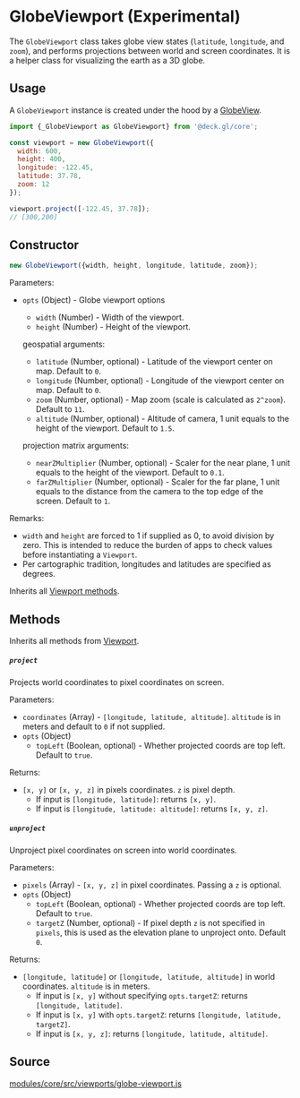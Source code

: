 # GlobeViewport (Experimental)

The `GlobeViewport` class takes globe view states (`latitude`, `longitude`, and `zoom`), and performs projections between world and screen coordinates. It is a helper class for visualizing the earth as a 3D globe.

## Usage

A `GlobeViewport` instance is created under the hood by a [GlobeView](/docs/api-reference/core/globe-view.md).

```js
import {_GlobeViewport as GlobeViewport} from '@deck.gl/core';

const viewport = new GlobeViewport({
  width: 600,
  height: 400,
  longitude: -122.45,
  latitude: 37.78,
  zoom: 12
});

viewport.project([-122.45, 37.78]);
// [300,200]
```


## Constructor

```js
new GlobeViewport({width, height, longitude, latitude, zoom});
```

Parameters:

* `opts` (Object) - Globe viewport options

  + `width` (Number) - Width of the viewport.
  + `height` (Number) - Height of the viewport.

  geospatial arguments:

  + `latitude` (Number, optional) - Latitude of the viewport center on map. Default to `0`.
  + `longitude` (Number, optional) - Longitude of the viewport center on map. Default to `0`.
  + `zoom` (Number, optional) - Map zoom (scale is calculated as `2^zoom`). Default to `11`.
  + `altitude` (Number, optional) - Altitude of camera, 1 unit equals to the height of the viewport. Default to `1.5`.

  projection matrix arguments:

  + `nearZMultiplier` (Number, optional) - Scaler for the near plane, 1 unit equals to the height of the viewport. Default to `0.1`.
  + `farZMultiplier` (Number, optional) - Scaler for the far plane, 1 unit equals to the distance from the camera to the top edge of the screen. Default to `1`.

Remarks:

* `width` and `height` are forced to 1 if supplied as 0, to avoid division by zero. This is intended to reduce the burden of apps to check values before instantiating a `Viewport`.
*  Per cartographic tradition, longitudes and latitudes are specified as degrees.

Inherits all [Viewport methods](/docs/api-reference/core/viewport.md#methods).

## Methods

Inherits all methods from [Viewport](/docs/api-reference/core/viewport.md).

##### `project`

Projects world coordinates to pixel coordinates on screen.

Parameters:

* `coordinates` (Array) - `[longitude, latitude, altitude]`. `altitude` is in meters and default to `0` if not supplied.
* `opts` (Object)
  + `topLeft` (Boolean, optional) - Whether projected coords are top left. Default to `true`.

Returns:

* `[x, y]` or `[x, y, z]` in pixels coordinates. `z` is pixel depth.
  + If input is `[longitude, latitude]`: returns `[x, y]`.
  + If input is `[longitude, latitude: altitude]`: returns `[x, y, z]`.


##### `unproject`

Unproject pixel coordinates on screen into world coordinates.

Parameters:

* `pixels` (Array) - `[x, y, z]` in pixel coordinates. Passing a `z` is optional.
* `opts` (Object)
  + `topLeft` (Boolean, optional) - Whether projected coords are top left. Default to `true`.
  + `targetZ` (Number, optional) - If pixel depth `z` is not specified in `pixels`, this is used as the elevation plane to unproject onto. Default `0`.

Returns:

* `[longitude, latitude]` or `[longitude, latitude, altitude]` in world coordinates. `altitude` is in meters.
  + If input is `[x, y]` without specifying `opts.targetZ`: returns `[longitude, latitude]`.
  + If input is `[x, y]` with `opts.targetZ`: returns `[longitude, latitude, targetZ]`.
  + If input is `[x, y, z]`: returns `[longitude, latitude, altitude]`.


## Source

[modules/core/src/viewports/globe-viewport.js](https://github.com/visgl/deck.gl/tree/8.7-release/modules/core/src/viewports/globe-viewport.js)

